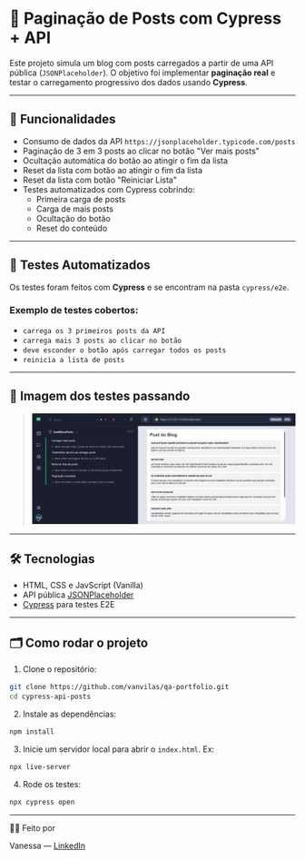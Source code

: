 # 📰 Paginação de Posts com Cypress + API

Este projeto simula um blog com posts carregados a partir de uma API pública (`JSONPlaceholder`).
O objetivo foi implementar **paginação real** e testar o carregamento progressivo dos dados usando **Cypress**.

---

## 🚀 Funcionalidades

- Consumo de dados da API `https://jsonplaceholder.typicode.com/posts`
- Paginação de 3 em 3 posts ao clicar no botão "Ver mais posts"
- Ocultação automática do botão ao atingir o fim da lista
- Reset da lista com botão ao atingir o fim da lista
- Reset da lista com botão "Reiniciar Lista" 
- Testes automatizados com Cypress cobrindo:
    - Primeira carga de posts
    - Carga de mais posts
    - Ocultação do botão
    - Reset do conteúdo

---

## 🧪 Testes Automatizados

Os testes foram feitos com **Cypress** e se encontram na pasta `cypress/e2e`.

### Exemplo de testes cobertos:

- `carrega os 3 primeiros posts da API`
- `carrega mais 3 posts ao clicar no botão`
- `deve esconder o botão após carregar todos os posts`
- `reinicia a lista de posts`

---

## 📸 Imagem dos testes passando

> ![Testes passando no Cypress](./print.png)

---

## 🛠️ Tecnologias 

- HTML, CSS e JavScript (Vanilla)
- API pública [JSONPlaceholder](https://jsonplaceholder.typicode.com/) 
- [Cypress](https://www.cypress.io/) para testes E2E

---

## 🗂️ Como rodar o projeto

1. Clone o repositório:
```bash
git clone https://github.com/vanvilas/qa-portfolio.git
cd cypress-api-posts
```
2. Instale as dependências:
```bash
npm install
```
3. Inicie um servidor local para abrir o `index.html`. Ex:
```bash
npx live-server
```
4. Rode os testes:
```bash
npx cypress open
```

---

👩‍💻 Feito por

Vanessa — 
[LinkedIn](https://www.linkedin.com/in/vanessa-vilas-boas/)